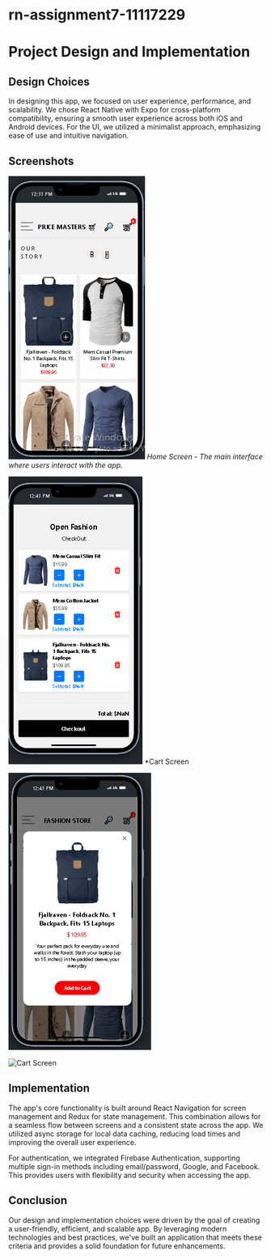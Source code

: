 # rn-assignment7-11117229
# Project Design and Implementation

## Design Choices

In designing this app, we focused on user experience, performance, and scalability. We chose React Native with Expo for cross-platform compatibility, ensuring a smooth user experience across both iOS and Android devices. For the UI, we utilized a minimalist approach, emphasizing ease of use and intuitive navigation.


## Screenshots

![Home Screen](fashion/assets/HomePage.PNG)
*Home Screen - The main interface where users interact with the app.*

![Cart Screen](fashion/assets/cartScreen.PNG)
*Cart Screen

![Product details Screen](fashion/assets/Productdetailss.PNG)

![Cart Screen](/FashionStore/assets/Sidebars.PNG)
## Implementation

The app's core functionality is built around React Navigation for screen management and Redux for state management. This combination allows for a seamless flow between screens and a consistent state across the app. We utilized async storage for local data caching, reducing load times and improving the overall user experience.

For authentication, we integrated Firebase Authentication, supporting multiple sign-in methods including email/password, Google, and Facebook. This provides users with flexibility and security when accessing the app.

## Conclusion

Our design and implementation choices were driven by the goal of creating a user-friendly, efficient, and scalable app. By leveraging modern technologies and best practices, we've built an application that meets these criteria and provides a solid foundation for future enhancements.